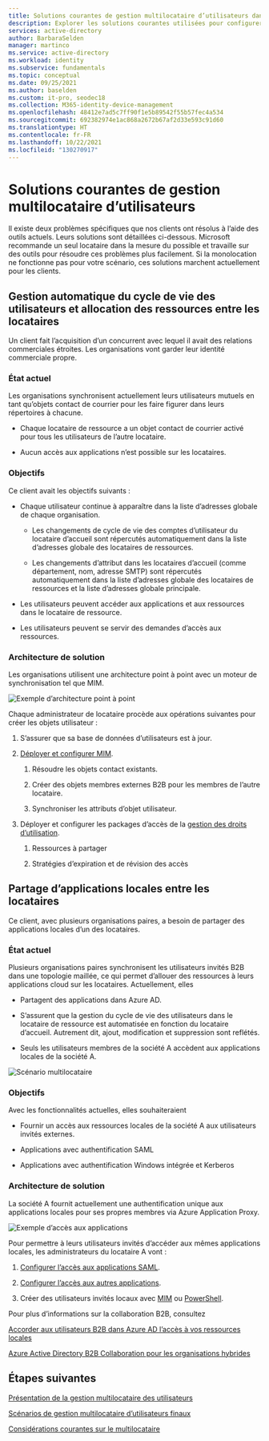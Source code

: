 ```yaml
---
title: Solutions courantes de gestion multilocataire d’utilisateurs dans Azure Active Directory
description: Explorer les solutions courantes utilisées pour configurer l’accès utilisateur sur les locataires Azure Active Directory avec des comptes invités
services: active-directory
author: BarbaraSelden
manager: martinco
ms.service: active-directory
ms.workload: identity
ms.subservice: fundamentals
ms.topic: conceptual
ms.date: 09/25/2021
ms.author: baselden
ms.custom: it-pro, seodec18
ms.collection: M365-identity-device-management
ms.openlocfilehash: 48412e7ad5c7ff90f1e5b89542f55b57fec4a534
ms.sourcegitcommit: 692382974e1ac868a2672b67af2d33e593c91d60
ms.translationtype: HT
ms.contentlocale: fr-FR
ms.lasthandoff: 10/22/2021
ms.locfileid: "130270917"
---
```

# <a name="common-solutions-for-multi-tenant-user-management"></a>Solutions courantes de gestion multilocataire d’utilisateurs

Il existe deux problèmes spécifiques que nos clients ont résolus à l’aide des outils actuels. Leurs solutions sont détaillées ci-dessous. Microsoft recommande un seul locataire dans la mesure du possible et travaille sur des outils pour résoudre ces problèmes plus facilement. Si la monolocation ne fonctionne pas pour votre scénario, ces solutions marchent actuellement pour les clients. 

## <a name="automatic-user-lifecycle-management-and-resource-allocation-across-tenants"></a>Gestion automatique du cycle de vie des utilisateurs et allocation des ressources entre les locataires

Un client fait l’acquisition d’un concurrent avec lequel il avait des relations commerciales étroites. Les organisations vont garder leur identité commerciale propre.

### <a name="current-state"></a>État actuel

Les organisations synchronisent actuellement leurs utilisateurs mutuels en tant qu’objets contact de courrier pour les faire figurer dans leurs répertoires à chacune. 

* Chaque locataire de ressource a un objet contact de courrier activé pour tous les utilisateurs de l’autre locataire.

* Aucun accès aux applications n’est possible sur les locataires.

### <a name="goals"></a>Objectifs

Ce client avait les objectifs suivants :

* Chaque utilisateur continue à apparaître dans la liste d’adresses globale de chaque organisation.

   * Les changements de cycle de vie des comptes d’utilisateur du locataire d’accueil sont répercutés automatiquement dans la liste d’adresses globale des locataires de ressources. 

   * Les changements d’attribut dans les locataires d’accueil (comme département, nom, adresse SMTP) sont répercutés automatiquement dans la liste d’adresses globale des locataires de ressources et la liste d’adresses globale principale.

* Les utilisateurs peuvent accéder aux applications et aux ressources dans le locataire de ressource.

* Les utilisateurs peuvent se servir des demandes d’accès aux ressources.

### <a name="solution-architecture"></a>Architecture de solution 

Les organisations utilisent une architecture point à point avec un moteur de synchronisation tel que MIM.

![Exemple d’architecture point à point](media/multi-tenant-common-solutions/point-to-point-sync.png)

Chaque administrateur de locataire procède aux opérations suivantes pour créer les objets utilisateur :

1. S’assurer que sa base de données d’utilisateurs est à jour.

1. [Déployer et configurer MIM](/microsoft-identity-manager/microsoft-identity-manager-deploy).

   1. Résoudre les objets contact existants.

   1. Créer des objets membres externes B2B pour les membres de l’autre locataire.

   1. Synchroniser les attributs d’objet utilisateur.

1. Déployer et configurer les packages d’accès de la [gestion des droits d’utilisation](../governance/entitlement-management-overview.md).

   1. Ressources à partager

   1. Stratégies d’expiration et de révision des accès

## <a name="sharing-on-premises-apps-across-tenants"></a>Partage d’applications locales entre les locataires

Ce client, avec plusieurs organisations paires, a besoin de partager des applications locales d’un des locataires.

### <a name="current-state"></a>État actuel

Plusieurs organisations paires synchronisent les utilisateurs invités B2B dans une topologie maillée, ce qui permet d’allouer des ressources à leurs applications cloud sur les locataires. Actuellement, elles

* Partagent des applications dans Azure AD.

* S’assurent que la gestion du cycle de vie des utilisateurs dans le locataire de ressource est automatisée en fonction du locataire d’accueil. Autrement dit, ajout, modification et suppression sont reflétés.

* Seuls les utilisateurs membres de la société A accèdent aux applications locales de la société A.

![Scénario multilocataire](media/multi-tenant-user-management-scenarios/mesh.png)

### <a name="goals"></a>Objectifs

Avec les fonctionnalités actuelles, elles souhaiteraient

* Fournir un accès aux ressources locales de la société A aux utilisateurs invités externes. 

* Applications avec authentification SAML

* Applications avec authentification Windows intégrée et Kerberos

### <a name="solution-architecture"></a>Architecture de solution

La société A fournit actuellement une authentification unique aux applications locales pour ses propres membres via Azure Application Proxy.

![Exemple d’accès aux applications](media/multi-tenant-common-solutions/app-access-scenario.png)

Pour permettre à leurs utilisateurs invités d’accéder aux mêmes applications locales, les administrateurs du locataire A vont :

1. [Configurer l’accès aux applications SAML](../external-identities/hybrid-cloud-to-on-premises.md#access-to-saml-apps).

2. [Configurer l’accès aux autres applications](../external-identities/hybrid-cloud-to-on-premises.md#access-to-iwa-and-kcd-apps).

3. Créer des utilisateurs invités locaux avec [MIM](../external-identities/hybrid-cloud-to-on-premises.md#create-b2b-guest-user-objects-through-mim) ou [PowerShell](https://www.microsoft.com/en-us/download/details.aspx?id=51495).

Pour plus d’informations sur la collaboration B2B, consultez

[Accorder aux utilisateurs B2B dans Azure AD l’accès à vos ressources locales](../external-identities/hybrid-cloud-to-on-premises.md)

[Azure Active Directory B2B Collaboration pour les organisations hybrides](../external-identities/hybrid-organizations.md)

## <a name="next-steps"></a>Étapes suivantes
[Présentation de la gestion multilocataire des utilisateurs](multi-tenant-user-management-introduction.md)

[Scénarios de gestion multilocataire d’utilisateurs finaux](multi-tenant-user-management-scenarios.md)

[Considérations courantes sur le multilocataire](multi-tenant-common-considerations.md)
